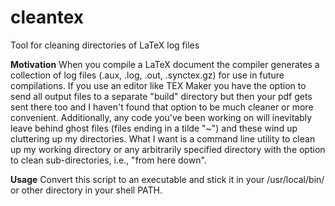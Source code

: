 # cleantex
Tool for cleaning directories of LaTeX log files


**Motivation**
When you compile a LaTeX document the compiler generates a collection of log files (.aux, .log, .out, .synctex.gz) for use in future compilations. 
If you use an editor like TEX Maker you have the option to send all output files to a separate "build" directory but then your pdf gets sent there too and I haven't found that option to be much cleaner or more convenient.
Additionally, any code you've been working on will inevitably leave behind ghost files (files ending in a tilde "~") and these wind up cluttering up my directories.
What I want is a command line utility to clean up my working directory or any arbitrarily specified directory with the option to clean sub-directories, i.e., "from here down".

**Usage**
Convert this script to an executable and stick it in your /usr/local/bin/ or other directory in your shell PATH.
